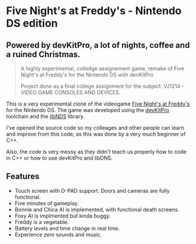 # Five Night's at Freddy's - Nintendo DS edition

## Powered by devKitPro, a lot of nights, coffee and a ruined Christmas.

> A highly experimental, colledge assignement game, remake of Five Night's at Freddy's for the Nintendo DS with devKitPro
>
> Project done as a final college assignment for the subject: VJ1214 - VIDEO GAME CONSOLES AND DEVICES.

This is a very experimental clone of the videogame [Five Night's at Freddy's](https://en.wikipedia.org/wiki/Five_Nights_at_Freddy%27s) for the Nintendo DS. The game was developed using the [devKitPro](https://devkitpro.org/) toolchain and the [libNDS](https://libnds.devkitpro.org/) library.

I've opened the source code so my colleages and other people can learn and improve from this code, as this was done by a very much beginner of C++.

Also, the code is very messy as they didn't teach us properly how to code in C++ or how to use devKitPro and libDNS.

## Features

* Touch screen with D-PAD support. Doors and cameras are fully functional.
* Five minutes of gameplay.
* Bonnie and Chica AI is implemented, with functional death screens.
* Foxy AI is implmented but kinda buggy.
* Freddy is a vegetable.
* Battery levels and time change in real time.
* Experience *zero* sounds and music.